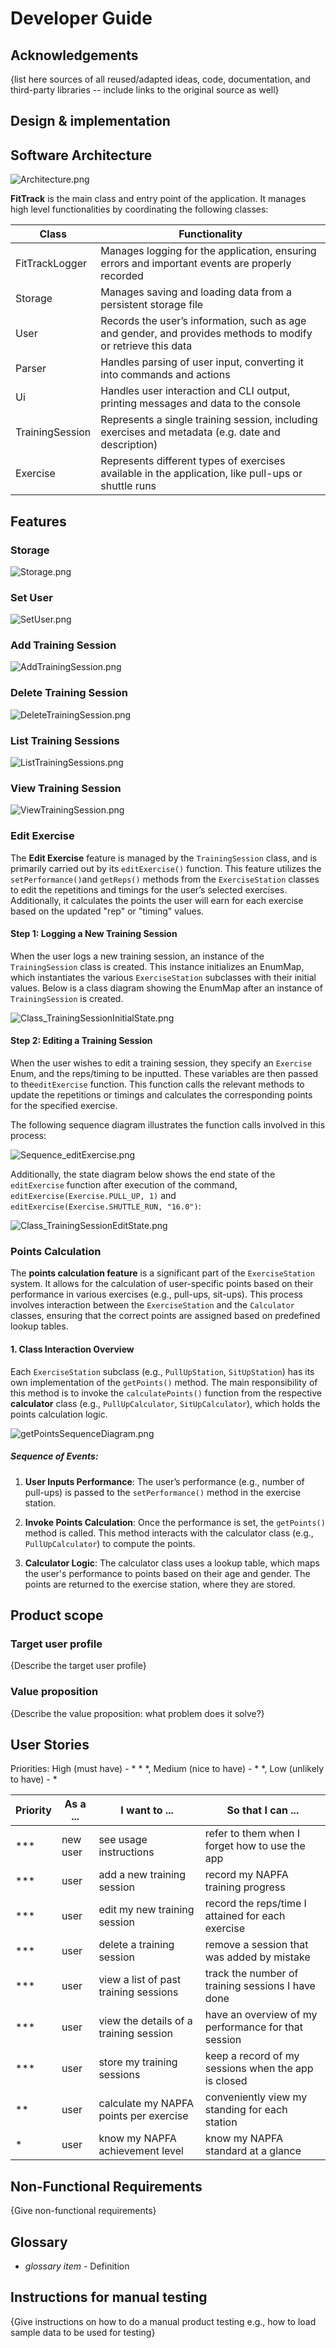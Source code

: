 # Developer Guide

## Acknowledgements

{list here sources of all reused/adapted ideas, code, documentation, and third-party libraries -- include links to the original source as well}

## Design & implementation

## Software Architecture
![Architecture.png](Images/Archi_Architecture.png)

**FitTrack** is the main class and entry point of the application. It manages high level functionalities by coordinating the following classes:

| Class           | Functionality                                                                                                |
|-----------------|--------------------------------------------------------------------------------------------------------------|
| FitTrackLogger  | Manages logging for the application, ensuring errors and important events are properly recorded              |
| Storage         | Manages saving and loading data from a persistent storage file                                               |
| User            | Records the user’s information, such as age and gender, and provides methods to modify or retrieve this data |
| Parser          | Handles parsing of user input, converting it into commands and actions                                       |
| Ui              | Handles user interaction and CLI output, printing messages and data to the console                           |
| TrainingSession | Represents a single training session, including exercises and metadata (e.g. date and description)           |
| Exercise        | Represents different types of exercises available in the application, like pull-ups or shuttle runs          |

## Features

### Storage
![Storage.png](Images/Class_Storage.png)

### Set User
![SetUser.png](Images/Class_SetUser.png)

### Add Training Session
![AddTrainingSession.png](Images/Class_AddTrainingSession.png)

### Delete Training Session
![DeleteTrainingSession.png](Images/Class_DeleteTrainingSession.png)

### List Training Sessions
![ListTrainingSessions.png](Images/Class_ListTrainingSessions.png)

### View Training Session
![ViewTrainingSession.png](Images/Class_ViewTrainingSession.png)

### Edit Exercise

The **Edit Exercise** feature is managed by the `TrainingSession` class, and is primarily carried out by its 
`editExercise()` function. This feature utilizes the `setPerformance()`and `getReps()` methods from the 
`ExerciseStation` classes to edit the repetitions and timings for the user’s selected 
exercises. Additionally, it calculates the points the user will earn for each exercise based on the updated "rep" or
"timing" values.

#### Step 1: Logging a New Training Session

When the user logs a new training session, an instance of the `TrainingSession` class is created. This instance 
initializes an EnumMap, which instantiates the various `ExerciseStation` subclasses with their initial values. 
Below is a class diagram showing the EnumMap after an instance of `TrainingSession` is created.

![Class_TrainingSessionInitialState.png](Images/Class_TrainingSessionInitialState.png)  

#### Step 2: Editing a Training Session

When the user wishes to edit a training session, they specify an `Exercise` Enum, and the reps/timing to be inputted.
These variables are then passed to the`editExercise` function. This function calls the relevant methods to update the 
repetitions or timings and calculates the corresponding points for the specified exercise.

The following sequence diagram illustrates the function calls involved in this process:

![Sequence_editExercise.png](Images/Sequence_editExercise.png)

Additionally, the state diagram below shows the end state of the `editExercise` function after execution of the command,
`editExercise(Exercise.PULL_UP, 1)` and `editExercise(Exercise.SHUTTLE_RUN, "16.0")`:

![Class_TrainingSessionEditState.png](Images/Class_TrainingSessionEditState.png)

### Points Calculation

The **points calculation feature** is a significant part of the `ExerciseStation` system. It allows for the calculation
of user-specific points based on their performance in various exercises (e.g., pull-ups, sit-ups). This process 
involves interaction between the `ExerciseStation` and the `Calculator` classes, ensuring that the correct points are
assigned based on predefined lookup tables.

#### 1. Class Interaction Overview

Each `ExerciseStation` subclass (e.g., `PullUpStation`, `SitUpStation`) has its own implementation of the `getPoints()` 
method. The main responsibility of this method is to invoke the `calculatePoints()` function from the 
respective **calculator** class (e.g., `PullUpCalculator`, `SitUpCalculator`), which holds the points calculation logic.

![getPointsSequenceDiagram.png](getPointsSequenceDiagram.png)
##### Sequence of Events:

1. **User Inputs Performance**: The user’s performance (e.g., number of pull-ups) is passed to the
   `setPerformance()` method in the exercise station.

2. **Invoke Points Calculation**: Once the performance is set, the `getPoints()` method is called. 
   This method interacts with the calculator class (e.g., `PullUpCalculator`) to compute the points.

3. **Calculator Logic**: The calculator class uses a lookup table, which maps the user's performance 
   to points based on their age and gender. The points are returned to the exercise station, where they are stored.


## Product scope
### Target user profile

{Describe the target user profile}

### Value proposition

{Describe the value proposition: what problem does it solve?}

## User Stories

Priorities: High (must have) - * * *, Medium (nice to have) - * *, Low (unlikely to have) - *

| Priority | As a ... | I want to ...                          | So that I can ...                                   |
|----------|----------|----------------------------------------|-----------------------------------------------------|
| ***      | new user | see usage instructions                 | refer to them when I forget how to use the app      |
| ***      | user     | add a new training session             | record my NAPFA training progress                   |
| ***      | user     | edit my new training session           | record the reps/time I attained for each exercise   |
| ***      | user     | delete a training session              | remove a session that was added by mistake          |
| ***      | user     | view a list of past training sessions  | track the number of training sessions I have done   |
| ***      | user     | view the details of a training session | have an overview of my performance for that session |
| ***      | user     | store my training sessions             | keep a record of my sessions when the app is closed |
| **       | user     | calculate my NAPFA points per exercise | conveniently view my standing for each station      |
| *        | user     | know my NAPFA achievement level        | know my NAPFA standard at a glance                  |

## Non-Functional Requirements

{Give non-functional requirements}

## Glossary

* *glossary item* - Definition

## Instructions for manual testing

{Give instructions on how to do a manual product testing e.g., how to load sample data to be used for testing}
